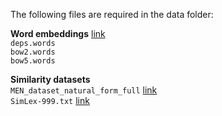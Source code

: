 The following files are required in the data folder:

**Word embeddings** [link](https://levyomer.wordpress.com/2014/04/25/dependency-based-word-embeddings/)  
`deps.words`  
`bow2.words`  
`bow5.words`  


**Similarity datasets**  
`MEN_dataset_natural_form_full` [link](https://www.cl.cam.ac.uk/~fh295/simlex.html)  
`SimLex-999.txt` [link](https://staff.fnwi.uva.nl/e.bruni/MEN)  
